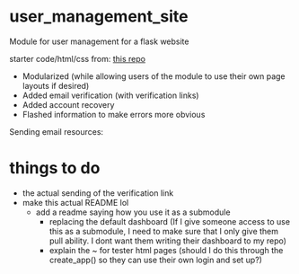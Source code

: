 # user_management_site
Module for user management for a flask website

starter code/html/css from: [this repo](https://github.com/PrettyPrinted/youtube_video_code/tree/master/2017/03/03/Build%20a%20User%20Login%20System%20With%20Flask-Login%2C%20Flask-WTForms%2C%20Flask-Bootstrap%2C%20and%20Flask-SQLAlchemy/building_user_login_system/finish)
- Modularized (while allowing users of the module to use their own page layouts if desired)
- Added email verification (with verification links)
- Added account recovery
- Flashed information to make errors more obvious

Sending email resources:


# things to do
- the actual sending of the verification link
- make this actual README lol
    - add a readme saying how you use it as a submodule
		- replacing the default dashboard (If I give someone access to use this as a submodule, I need to make sure that I only give them pull ability. I dont want them writing their dashboard to my repo)
        - explain the ~ for tester html pages (should I do this through the create_app() so they can use their own login and set up?)
